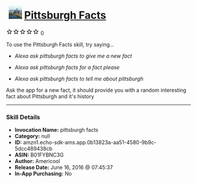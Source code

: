 # &nbsp;<img src="skill_icon" alt="Pittsburgh Facts icon" width="36"> [Pittsburgh Facts](http://alexa.amazon.com/#skills/amzn1.echo-sdk-ams.app.0b13823a-aa51-4580-9b9c-5dcc489438cb)
![0 stars](../../images/ic_star_border_black_18dp_1x.png)![0 stars](../../images/ic_star_border_black_18dp_1x.png)![0 stars](../../images/ic_star_border_black_18dp_1x.png)![0 stars](../../images/ic_star_border_black_18dp_1x.png)![0 stars](../../images/ic_star_border_black_18dp_1x.png) 0

To use the Pittsburgh Facts skill, try saying...

* *Alexa ask pittsburgh facts to give me a new fact*

* *Alexa ask pittsburgh facts for a fact please*

* *Alexa ask pittsburgh facts to tell me about pittsburgh*

Ask the app for a new fact, it should provide you with a random interesting fact about Pittsburgh and it's history

***

### Skill Details

* **Invocation Name:** pittsburgh facts
* **Category:** null
* **ID:** amzn1.echo-sdk-ams.app.0b13823a-aa51-4580-9b9c-5dcc489438cb
* **ASIN:** B01FYBNC3G
* **Author:** Americool
* **Release Date:** June 16, 2016 @ 07:45:37
* **In-App Purchasing:** No
